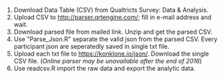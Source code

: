 1. Download Data Table (CSV) from Qualtricts Survey: Data & Analysis.
2. Upload CSV to http://parser.qrtengine.com/; fill in e-mail address and wait.
3. Download parsed file from mailed link. Unzip and get the parsed CSV.
4. Use "Parse_Json.R" separate the valid json from the parsed CSV. Every participant json are seperatedly saved in single txt file.  
5. Upload each txt file to https://konklone.io/json/. Download the single CSV file. (*Online parser may be unavailable after the end of 2016*) 
6. Use readcsv.R import the raw data and export the analytic data.
